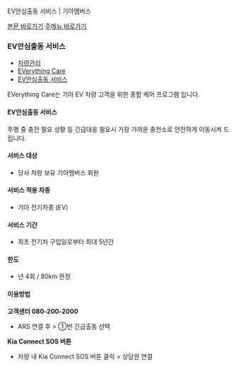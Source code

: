 EV안심출동 서비스 | 기아멤버스










 



[본문 바로가기](#content)
[주메뉴 바로가기](#gnb)

### EV안심출동 서비스

* [차량관리](https://members.kia.com/kr/view/qnet/asn_prct/qnet_asn_prct_index.do)
* [EVerything Care](https://members.kia.com/kr/view/qben/qtes/ev_eightTest.do)
* [EV안심출동 서비스](https://members.kia.com/kr/view/qben/qfre/elecar_scramble.do)



EVerything Care는 기아 EV 차량 고객을 위한 종합 케어 프로그램 입니다.

#### EV안심출동 서비스

주행 중 충전 필요 상황 등 긴급대응 필요시 가장 가까운 충전소로 안전하게 이동시켜 드립니다.

#### 서비스 대상

* 당사 차량 보유 기아멤버스 회원

#### 서비스 적용 차종

* 기아 전기차종 (EV)

#### 서비스 기간

* 최초 전기차 구입일로부터 최대 5년간

#### 한도

* 년 4회 / 80km 한정

#### 이용방법

**고객센터 080-200-2000**

* ARS 연결 후 > ①번 긴급출동 선택

**Kia Connect SOS 버튼**

* 차량 내 Kia Connect SOS 버튼 클릭 > 상담원 연결